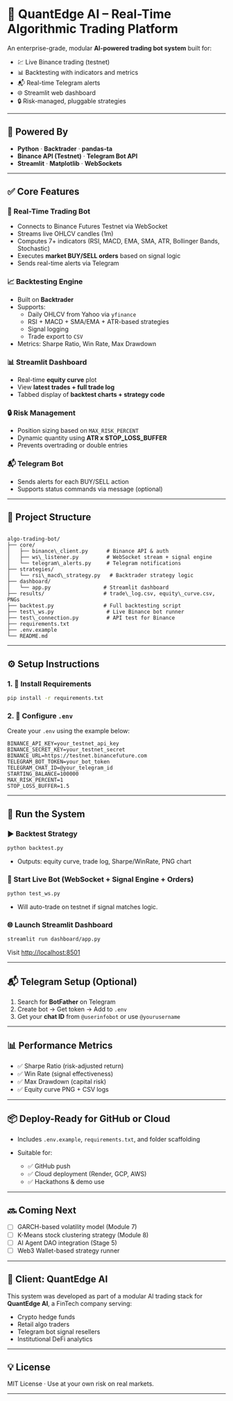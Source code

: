 
# 🤖 QuantEdge AI – Real-Time Algorithmic Trading Platform

An enterprise-grade, modular **AI-powered trading bot system** built for:

- 💹 Live Binance trading (testnet)
- 📊 Backtesting with indicators and metrics
- 📬 Real-time Telegram alerts
- 🌐 Streamlit web dashboard
- 🔒 Risk-managed, pluggable strategies

---

## 🧠 Powered By

- **Python** · **Backtrader** · **pandas-ta**
- **Binance API (Testnet)** · **Telegram Bot API**
- **Streamlit** · **Matplotlib** · **WebSockets**

---

## ✅ Core Features

### 🔁 Real-Time Trading Bot
- Connects to Binance Futures Testnet via WebSocket
- Streams live OHLCV candles (1m)
- Computes 7+ indicators (RSI, MACD, EMA, SMA, ATR, Bollinger Bands, Stochastic)
- Executes **market BUY/SELL orders** based on signal logic
- Sends real-time alerts via Telegram

### 📈 Backtesting Engine
- Built on **Backtrader**
- Supports:
  - Daily OHLCV from Yahoo via `yfinance`
  - RSI + MACD + SMA/EMA + ATR-based strategies
  - Signal logging
  - Trade export to `CSV`
- Metrics: Sharpe Ratio, Win Rate, Max Drawdown

### 📊 Streamlit Dashboard
- Real-time **equity curve** plot
- View **latest trades + full trade log**
- Tabbed display of **backtest charts + strategy code**

### 🔒 Risk Management
- Position sizing based on `MAX_RISK_PERCENT`
- Dynamic quantity using **ATR x STOP_LOSS_BUFFER**
- Prevents overtrading or double entries

### 📬 Telegram Bot
- Sends alerts for each BUY/SELL action
- Supports status commands via message (optional)

---

## 📂 Project Structure

```

algo-trading-bot/
├── core/
│   ├── binance\_client.py      # Binance API & auth
│   ├── ws\_listener.py         # WebSocket stream + signal engine
│   └── telegram\_alerts.py     # Telegram notifications
├── strategies/
│   └── rsi\_macd\_strategy.py   # Backtrader strategy logic
├── dashboard/
│   └── app.py                 # Streamlit dashboard
├── results/                   # trade\_log.csv, equity\_curve.csv, PNGs
├── backtest.py                # Full backtesting script
├── test\_ws.py                 # Live Binance bot runner
├── test\_connection.py         # API test for Binance
├── requirements.txt
├── .env.example
└── README.md

````

---

## ⚙️ Setup Instructions

### 1. 🔧 Install Requirements

```bash
pip install -r requirements.txt
````

### 2. 📁 Configure `.env`

Create your `.env` using the example below:

```env
BINANCE_API_KEY=your_testnet_api_key
BINANCE_SECRET_KEY=your_testnet_secret
BINANCE_URL=https://testnet.binancefuture.com
TELEGRAM_BOT_TOKEN=your_bot_token
TELEGRAM_CHAT_ID=@your_telegram_id
STARTING_BALANCE=100000
MAX_RISK_PERCENT=1
STOP_LOSS_BUFFER=1.5
```

---

## 🚀 Run the System

### ▶️ Backtest Strategy

```bash
python backtest.py
```

* Outputs: equity curve, trade log, Sharpe/WinRate, PNG chart

### 🔁 Start Live Bot (WebSocket + Signal Engine + Orders)

```bash
python test_ws.py
```

* Will auto-trade on testnet if signal matches logic.

### 🌐 Launch Streamlit Dashboard

```bash
streamlit run dashboard/app.py
```

Visit [http://localhost:8501](http://localhost:8501)

---

## 📬 Telegram Setup (Optional)

1. Search for **BotFather** on Telegram
2. Create bot → Get token → Add to `.env`
3. Get your **chat ID** from `@userinfobot` or use `@yourusername`

---

## 📊 Performance Metrics

* ✅ Sharpe Ratio (risk-adjusted return)
* ✅ Win Rate (signal effectiveness)
* ✅ Max Drawdown (capital risk)
* ✅ Equity curve PNG + CSV logs

---

## 📦 Deploy-Ready for GitHub or Cloud

* Includes `.env.example`, `requirements.txt`, and folder scaffolding
* Suitable for:

  * ✅ GitHub push
  * ✅ Cloud deployment (Render, GCP, AWS)
  * ✅ Hackathons & demo use

---

## 🔜 Coming Next

* [ ] GARCH-based volatility model (Module 7)
* [ ] K-Means stock clustering strategy (Module 8)
* [ ] AI Agent DAO integration (Stage 5)
* [ ] Web3 Wallet-based strategy runner

---

## 👤 Client: QuantEdge AI

This system was developed as part of a modular AI trading stack for **QuantEdge AI**, a FinTech company serving:

* Crypto hedge funds
* Retail algo traders
* Telegram bot signal resellers
* Institutional DeFi analytics

---

## 💡 License

MIT License · Use at your own risk on real markets.

---
